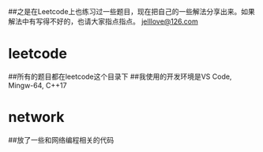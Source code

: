 
##之是在Leetcode上也练习过一些题目，现在把自己的一些解法分享出来。如果解法中有写得不好的，也请大家指点指点。
jelllove@126.com


# leetcode
##所有的题目都在leetcode这个目录下
##我使用的开发环境是VS Code, Mingw-64, C++17

# network
##放了一些和网络编程相关的代码



